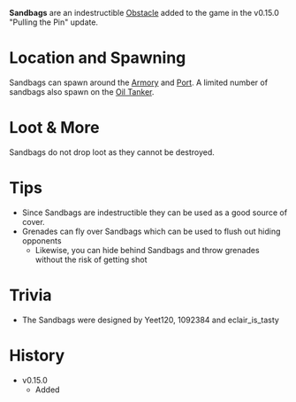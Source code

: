 **Sandbags** are an indestructible [Obstacle](/obstacles) added to the game in the v0.15.0 "Pulling the Pin" update.

# Location and Spawning
Sandbags can spawn around the [Armory](/buildings/armory) and [Port](/buildings/port). A limited number of sandbags also spawn on the [Oil Tanker](/obstacles/oil_tanker_ship).

# Loot & More
Sandbags do not drop loot as they cannot be destroyed.

# Tips
- Since Sandbags are indestructible they can be used as a good source of cover.
- Grenades can fly over Sandbags which can be used to flush out hiding opponents
  - Likewise, you can hide behind Sandbags and throw grenades without the risk of getting shot

# Trivia
- The Sandbags were designed by Yeet120, 1092384 and eclair_is_tasty

# History
- v0.15.0
  - Added

